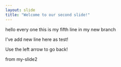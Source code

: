 ```yaml
---
layout: slide
title: "Welcome to our second slide!"
---
```

hello every one this is my fifth line in my new branch 

I've add new line here as test!

Use the left arrow to go back!

from my-slide2
